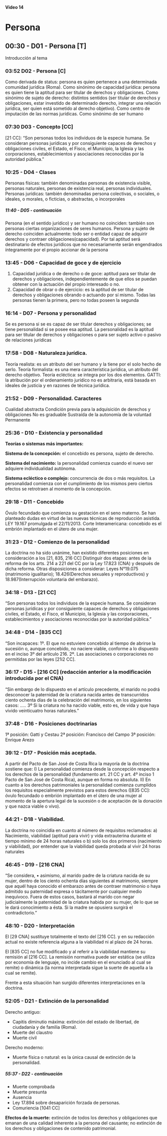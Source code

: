 **Video 14**

# Persona

## 00:30 - D01 - Persona [T]
Introducción al tema

### 03:52 D02 - Persona [C]

Como derivada de status: persona es quien pertenece a una determinada comunidad jurídica (Roma).
Como sinónimo de capacidad jurídica: persona es quien tiene la aptitud para ser titular de derechos y obligaciones.
Como sinónimo de sujeto de derecho: distintos sentidos (ser titular de derechos y obligaciones, estar investido de determinado derecho, integrar una relación jurídica, ser quien está sometido al derecho objetivo).
Como centro de imputación de las normas jurídicas.
Como sinónimo de ser humano

### 07:30 D03 - Concepto [CC]

[21 CC]:
“Son personas todos los individuos de la especie humana.
Se consideran personas jurídicas y por consiguiente capaces de derechos y obligaciones civiles, el Estado, el Fisco, el Municipio, la Iglesia y las corporaciones, establecimientos y asociaciones reconocidas por la autoridad pública.”

### 10:25 - D04 - Clases

Personas físicas: también denominadas personas de existencia visible, personas naturales, personas de existencia real, personas individuales.
Personas jurídicas: también denominadas persona colectivas, o sociales, o ideales, o morales, o ficticias, o abstractas, o incorporales

##### 11:40 - D05 - continuación

Persona (en el sentido jurídico) y ser humano no coinciden: también son personas ciertas organizaciones de seres humanos.
Persona y sujeto de derecho coinciden actualmente: todo ser o entidad capaz de adquirir derechos y contraer obligaciones(capacidad). Por tal aptitud será destinatario de efectos jurídicos que no necesariamente serán engendrados íntegramente por el propio accionar de la persona

### 13:45 - D06 - Capacidad de goce y de ejercicio

1. Capacidad jurídica o de derecho o de goce: aptitud para ser titular de derechos y obligaciones, independientemente de que ellos se puedan obtener con la actuación del propio interesado o no.
2. Capacidad de obrar o de ejercicio: es la aptitud de ser titular de derechos y obligaciones obrando o actuando por sí mismo. 
Todas las personas tienen la primera, pero no todas poseen la segunda

### 16:14 - D07 - Persona y personalidad

Se es persona si se es capaz de ser titular derechos y obligaciones; se tiene personalidad si se posee esa aptitud.
La personalidad es la aptitud para ser titular de derechos y obligaciones o para ser sujeto activo o pasivo de relaciones jurídicas

### 17:58 - D08 - Naturaleza jurídica.

Teoría realista: es un atributo del ser humano y la tiene por el solo hecho de serlo.
Teoría formalista: es una mera característica jurídica, un atributo del derecho objetivo.
Teoría ecléctica: se integra por los dos elementos.
GATTI: la atribución por el ordenamiento jurídico no es arbitraria, está basada en ideales de justicia y en razones de técnica jurídica.

### 21:52 - D09 - Personalidad. Caracteres

Cualidad abstracta
Condición previa para la adquisición de derechos y obligaciones
No es graduable
Sustraída de la autonomía de la voluntad
Permanente

### 25:36 - D10 - Existencia y personalidad

**Teorías o sistemas más importantes:**

**Sistema de la concepción:** el concebido es persona, sujeto de derecho.

**Sistema del nacimiento:** la personalidad comienza cuando el nuevo ser adquiere individualidad autónoma.

**Sistema ecléctico o complejo:** concurrencia de dos o más requisitos. La personalidad comienza con el cumplimiento de  los mismos pero ciertos efectos se retrotraen al momento de la concepción.

### 29:18 - D11 - Concebido

Óvulo fecundado que comienza su gestación en el seno materno.
Se han planteado dudas en virtud de las nuevas técnicas de reproducción asistida.
LEY 19.167 promulgada el 22/11/2013.
Corte Interamericana: concebido es el embrión implantado en el útero de una mujer.

### 31:23 - D12 - Comienzo de la personalidad

La doctrina no ha sido  unánime, han existido diferentes posiciones en consideración a los [21, 835, 216 CC]
Distinguir dos etapas: antes de la reforma de los arts. 214 a 221 del CC por la Ley 17.823 (CNA) y después de dicha reforma.
Otras disposiciones a considerar: Leyes N°19.075 (matrimonio igualitario); 18.426(Derechos sexuales y reproductivos) y 18.987(Interrupción voluntaria del embarazo).

### 34:18 - D13 - [21 CC]

“Son personas todos los individuos de la especie humana.
Se consideran personas jurídicas y por consiguiente capaces de derechos y obligaciones civiles, el Estado, el Fisco, el Municipio, la Iglesia y las corporaciones, establecimientos y asociaciones reconocidas por la autoridad pública.”

### 34:48 - D14 - [835 CC]

“Son incapaces:
1º. El que no estuviere concebido al tiempo de abrirse la sucesión o, aunque concebido, no naciere viable, conforme a lo dispuesto en el inciso 3º del artículo 216.
2º. Las asociaciones o corporaciones no permitidas por las leyes [21i2 CC].

### 36:17 - D15 - [216 CC] (redacción anterior a la modificación introducida por el CNA)

“Sin embargo de lo dispuesto en el artículo precedente, el marido no podrá desconocer la paternidad de la criatura nacida antes de transcurridos ciento ochenta días de la celebración del matrimonio, en los siguientes casos: .....
3º Si la criatura no ha nacido viable, esto es, de vida y que haya vivido veinticuatro horas naturales.”

### 37:48 - D16 - Posiciones doctrinarias

1ª posición: Gatti y Cestau
2ª posición: Francisco del Campo
3ª posición: Enrique Arezo

### 39:12 - D17 - Posición más aceptada.

A partir del Pacto de San José de Costa Rica la mayoría de la doctrina sostiene que:
I) La personalidad comienza desde la concepción respecto a los derechos de la personalidad (fundamento art. 21 CC y art. 4º inciso 1 Pacto de San José de Costa Rica), aunque en forma no absoluta.
II) En cuanto a los derechos patrimoniales la personalidad comienza cumplidos los requisitos especialmente previstos para estos derechos ([835 CC]: óvulo fecundado o embrión implantado en el útero de una mujer al momento de la apertura legal de la sucesión o de aceptación de la donación y que nazca viable o vivo).

### 44:21 - D18 - Viabilidad.

La doctrina no coincidía en cuanto al número de requisitos reclamados:
a) Nacimiento, viabilidad (aptitud para vivir) y vida extrauterina durante el tiempo mínimo de 24 horas naturales o
b) solo los dos primeros (nacimiento y viabilidad), por entender que la viabilidad queda probada al vivir 24 horas naturales

### 46:45 - D19 - [216 CNA]

“Se considera, • asimismo, al marido padre de la criatura nacida de su mujer, dentro de los ciento ochenta días siguientes al matrimonio, siempre que aquél haya conocido el embarazo antes de contraer matrimonio o haya admitido su paternidad expresa o tácitamente por cualquier medio inequívoco. Fuera de estos casos, bastará al marido con negar judicialmente la paternidad de la criatura habida por su mujer, de lo que se le dará conocimiento a ésta. Si la madre se opusiera surgirá el contradictorio.”

### 48:10 - D20 - Interpretación

El [29 CNA] sustituye totalmente el texto del [216 CC]. y en su redacción actual no existe referencia alguna a la viabilidad ni al plazo de 24 horas.

El [835 CC] no fue modificado y al referir a la viabilidad mantiene su remisión al [216 CC].
La remisión normativa puede ser estática (se utiliza por economía de lenguaje, no incide cambio en el enunciado al cual se remite) o dinámica (la norma interpretada sigue la suerte de aquella a la cual se remite).

Frente a esta situación han surgido diferentes interpretaciones en la doctrina.

### 52:05 - D21 - Extinción de la personalidad

Derecho antiguo:

- Capitis diminutio máxima: extinción del estado de libertad, de ciudadanía y de familia (Roma).
- Muerte del claustro
- Muerte civil

Derecho moderno:

- Muerte física o natural: es la única causal de extinción de la personalidad.
	
##### 55:37 - D22 - continuación

- Muerte comprobada
- Muerte presunta
- Ausencia
- Ley 17.894 sobre desaparición forzada de personas.
- Comuriencia [1041 CC]

**Efectos de la muerte:** extinción de todos los derechos y obligaciones que emanan de una calidad inherente a la persona del causante; no extinción de los derechos y obligaciones de contenido patrimonial.